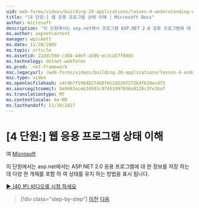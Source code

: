 ```yaml
---
uid: web-forms/videos/building-20-applications/lesson-4-understanding-web-application-state
title: "[4 단원:] 웹 응용 프로그램 상태 이해 | Microsoft Docs"
author: microsoft
description: "이 단원에서는 asp.net에서 프로그램 ASP.NET 2.0 응용 프로그램에 대 한 정보를 저장 하는 데 다양 한 개체를 포함 하 여 상태를 유지 하는 방법을 표시 됩니다..."
ms.author: aspnetcontent
manager: wpickett
ms.date: 11/28/2005
ms.topic: article
ms.assetid: 22ddc59d-cd84-4def-a58b-ec3ca57f0d85
ms.technology: dotnet-webforms
ms.prod: .net-framework
msc.legacyurl: /web-forms/videos/building-20-applications/lesson-4-understanding-web-application-state
msc.type: video
ms.openlocfilehash: c4c9b7f5904b274b8f051d226f272bdf619ecdf5
ms.sourcegitcommit: 9a9483aceb34591c97451997036a9120c3fe2baf
ms.translationtype: MT
ms.contentlocale: ko-KR
ms.lasthandoff: 11/10/2017
---
```

<a name="lesson-4-understanding-web-application-state"></a>[4 단원:] 웹 응용 프로그램 상태 이해
====================
여 [Microsoft](https://github.com/microsoft)

이 단원에서는 asp.net에서는 ASP.NET 2.0 응용 프로그램에 대 한 정보를 저장 하는 데 다양 한 개체를 포함 하 여 상태를 유지 하는 방법을 표시 됩니다.

[&#9654; (40 분) 비디오를 시청 하세요](https://channel9.msdn.com/Blogs/ASP-NET-Site-Videos/lesson-4-understanding-web-application-state)

>[!div class="step-by-step"]
[이전](lesson-3-understanding-more-about-events-and-postback.md)
[다음](lesson-5-debugging-and-tracing-your-website.md)

